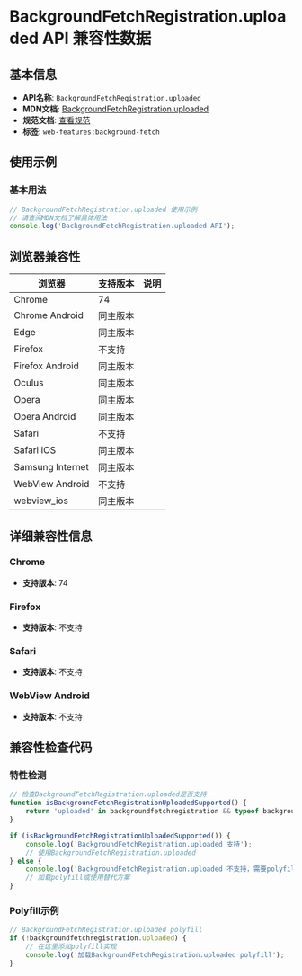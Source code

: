 # BackgroundFetchRegistration.uploaded API 兼容性数据

## 基本信息

- **API名称**: `BackgroundFetchRegistration.uploaded`
- **MDN文档**: [BackgroundFetchRegistration.uploaded](https://developer.mozilla.org/docs/Web/API/BackgroundFetchRegistration/uploaded)
- **规范文档**: [查看规范](https://wicg.github.io/background-fetch/#dom-backgroundfetchregistration-uploaded)
- **标签**: `web-features:background-fetch`

## 使用示例

### 基本用法

```javascript
// BackgroundFetchRegistration.uploaded 使用示例
// 请查阅MDN文档了解具体用法
console.log('BackgroundFetchRegistration.uploaded API');
```

## 浏览器兼容性

| 浏览器 | 支持版本 | 说明 |
|--------|----------|------|
| Chrome | 74 |  |
| Chrome Android | 同主版本 |  |
| Edge | 同主版本 |  |
| Firefox | 不支持 |  |
| Firefox Android | 同主版本 |  |
| Oculus | 同主版本 |  |
| Opera | 同主版本 |  |
| Opera Android | 同主版本 |  |
| Safari | 不支持 |  |
| Safari iOS | 同主版本 |  |
| Samsung Internet | 同主版本 |  |
| WebView Android | 不支持 |  |
| webview_ios | 同主版本 |  |

## 详细兼容性信息

### Chrome

- **支持版本**: 74

### Firefox

- **支持版本**: 不支持

### Safari

- **支持版本**: 不支持

### WebView Android

- **支持版本**: 不支持

## 兼容性检查代码

### 特性检测

```javascript
// 检查BackgroundFetchRegistration.uploaded是否支持
function isBackgroundFetchRegistrationUploadedSupported() {
    return 'uploaded' in backgroundfetchregistration && typeof backgroundfetchregistration.uploaded === 'function';
}

if (isBackgroundFetchRegistrationUploadedSupported()) {
    console.log('BackgroundFetchRegistration.uploaded 支持');
    // 使用BackgroundFetchRegistration.uploaded
} else {
    console.log('BackgroundFetchRegistration.uploaded 不支持，需要polyfill');
    // 加载polyfill或使用替代方案
}
```

### Polyfill示例

```javascript
// BackgroundFetchRegistration.uploaded polyfill
if (!backgroundfetchregistration.uploaded) {
    // 在这里添加polyfill实现
    console.log('加载BackgroundFetchRegistration.uploaded polyfill');
}
```

